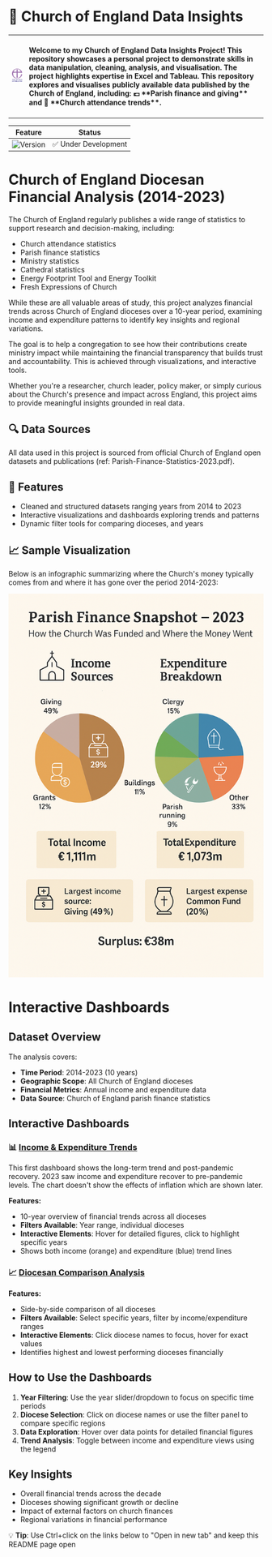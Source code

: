 # 🚀 Church of England Data Insights

<!-- ![License](https://img.shields.io/badge/license-MIT-green) -->

<table>
  <tr>
    <td><img src="/images/Church%20of%20England%20Logo%20Version%202.png" alt="Alt text" width="150"></td>
    <!-- <td><h2>About Me</h2></td> -->
    <td><h4>Welcome to my Church of England Data Insights Project! This repository showcases a personal project to demonstrate skills in data manipulation, cleaning, analysis, and visualisation. The project highlights expertise in Excel and Tableau.
    This repository explores and visualises publicly available data published by the Church of England, including:  💷 **Parish finance and giving** and 📅 **Church attendance trends**. </h4></td>
  </tr>
</table>

| Feature | Status |
|---------|--------|
| ![Version](https://img.shields.io/badge/version-1.0-blue) | ✅ Under Development |

# Church of England Diocesan Financial Analysis (2014-2023)

<!-- - 🏛️ **Parish demographics and structures** -->


The Church of England regularly publishes a wide range of statistics to support research and decision-making, including:

- Church attendance statistics  
- Parish finance statistics  
- Ministry statistics  
- Cathedral statistics  
- Energy Footprint Tool and Energy Toolkit  
- Fresh Expressions of Church  

While these are all valuable areas of study, this project analyzes financial trends across Church of England dioceses over a 10-year period, examining income and expenditure patterns to identify key insights and regional variations.

The goal is to help a congregation to see how their contributions create ministry impact while maintaining the financial transparency that builds trust and accountability. This is achieved through visualizations, and interactive tools. 

Whether you're a researcher, church leader, policy maker, or simply curious about the Church's presence and impact across England, this project aims to provide meaningful insights grounded in real data.

## 🔍 Data Sources
All data used in this project is sourced from official Church of England open datasets and publications (ref: Parish-Finance-Statistics-2023.pdf).

## 🚀 Features

- Cleaned and structured datasets ranging years from 2014 to 2023
- Interactive visualizations and dashboards exploring trends and patterns
- Dynamic filter tools for comparing dioceses, and years

## 📈 Sample Visualization
Below is an infographic summarizing where the Church's money typically comes from and where it has gone over the period 2014-2023:

![Dashboard Screenshot](images/dashboard-infographic.png)

# Interactive Dashboards

## Dataset Overview

The analysis covers:
- **Time Period**: 2014-2023 (10 years)
- **Geographic Scope**: All Church of England dioceses
- **Financial Metrics**: Annual income and expenditure data
- **Data Source**: Church of England parish finance statistics

## Interactive Dashboards

### 📊 [Income & Expenditure Trends](https://public.tableau.com/app/profile/nawaz.hossain/viz/diocesan_incexp_trends/Dashboard1)

This first dashboard shows the long-term trend and post-pandemic recovery. 2023 saw income and expenditure recover to pre-pandemic levels. The chart doesn't show the effects of inflation which are shown later.

**Features:**
- 10-year overview of financial trends across all dioceses
- **Filters Available**: Year range, individual dioceses
- **Interactive Elements**: Hover for detailed figures, click to highlight specific years
- Shows both income (orange) and expenditure (blue) trend lines

### 📈 [Diocesan Comparison Analysis](https://public.tableau.com/app/profile/nawaz.hossain/viz/diocesan_incexp_trends/Dashboard2)
**Features:**
- Side-by-side comparison of all dioceses
- **Filters Available**: Select specific years, filter by income/expenditure ranges
- **Interactive Elements**: Click diocese names to focus, hover for exact values
- Identifies highest and lowest performing dioceses financially

## How to Use the Dashboards

1. **Year Filtering**: Use the year slider/dropdown to focus on specific time periods
2. **Diocese Selection**: Click on diocese names or use the filter panel to compare specific regions
3. **Data Exploration**: Hover over data points for detailed financial figures
4. **Trend Analysis**: Toggle between income and expenditure views using the legend

## Key Insights

- Overall financial trends across the decade
- Dioceses showing significant growth or decline
- Impact of external factors on church finances
- Regional variations in financial performance

💡 **Tip**: Use Ctrl+click on the links below to "Open in new tab" and keep this README page open

<!-- 📊 <a href="https://public.tableau.com/app/profile/nawaz.hossain/viz/diocesan_incexp_trends/Dashboard1" target="_blank">Income & Expenditure trend 10 Year Overview</a> -->

<!-- 📊 <a href="https://public.tableau.com/app/profile/nawaz.hossain/viz/diocesan_incexp_trends/Dashboard2" target="_blank">Income & Expenditure per Diocese</a> -->

<!-- 📊 [Income & Expenditure Overview](https://public.tableau.com/app/profile/nawaz.hossain/viz/diocesan_incexp_trends/Dashboard1) -->

